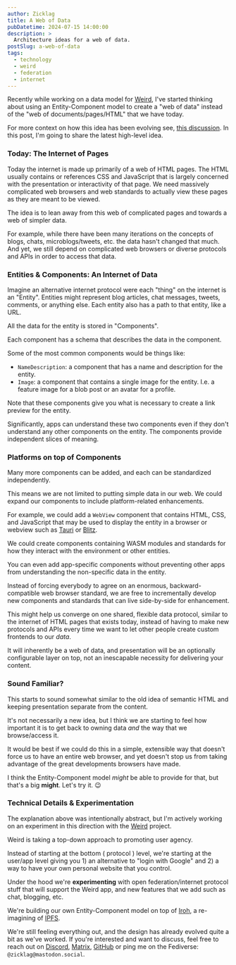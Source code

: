 ```yaml
---
author: Zicklag
title: A Web of Data
pubDatetime: 2024-07-15 14:00:00
description: >
  Architecture ideas for a web of data.
postSlug: a-web-of-data
tags:
  - technology
  - weird
  - federation
  - internet
---
```


Recently while working on a data model for [Weird], I've started thinking about using an
Entity-Component model to create a "web of data" instead of the "web of documents/pages/HTML" that
we have today.

For more context on how this idea has been evolving see, [this discussion][discussion]. In this
post, I'm going to share the latest high-level idea.

[Weird]: https://github.com/commune-os/weird
[Iroh]: https://iroh.computer
[discussion]: https://github.com/commune-os/weird/discussions/32#discussioncomment-10044252

### Today: The Internet of Pages

Today the internet is made up primarily of a web of HTML pages. The HTML usually contains or
references CSS and JavaScript that is largely concerned with the presentation or interactivity of
that page. We need massively complicated web browsers and web standards to actually view these pages
as they are meant to be viewed.

The idea is to lean away from this web of complicated pages and towards a web of simpler data.

For example, while there have been many iterations on the concepts of blogs, chats,
microblogs/tweets, etc. the data hasn't changed that much. And yet, we still depend on complicated
web browsers or diverse protocols and APIs in order to access that data.

### Entities & Components: An Internet of Data

Imagine an alternative internet protocol were each "thing" on the internet is an "Entity". Entities
might represent blog articles, chat messages, tweets, comments, or anything else. Each entity also has
a path to that entity, like a URL.

All the data for the entity is stored in "Components".

Each component has a schema that describes the data in the component.

Some of the most common components would be things like:

- `NameDescription`: a component that has a name and description for the entity.
- `Image`: a component that contains a single image for the entity. I.e. a feature image for a blob
  post or an avatar for a profile.

Note that these components give you what is necessary to create a link preview for the entity.

Significantly, apps can understand these two components even if they don't understand any other
components on the entity. The components provide independent slices of meaning.

### Platforms on top of Components

Many more components can be added, and each can be standardized independently.

<!-- Applications can incrementally understand entities, and different applications can add and -->
<!-- manipulate different components on the same entity. -->

This means we are not limited to putting simple data in our web. We could expand our components to
include platform-related enhancements.

For example, we could add a `WebView` component that contains HTML, CSS, and JavaScript that may be
used to display the entity in a browser or webview such as [Tauri] or [Blitz].

We could create components containing WASM modules and standards for how they interact with the
environment or other entities.

You can even add app-specific components without preventing other apps from
understanding the non-specific data in the entity.

Instead of forcing everybody to agree on an enormous, backward-compatible web browser standard, we
are free to incrementally develop new components and standards that can live side-by-side for
enhancement.

This might help us converge on one shared, flexible data protocol, similar to the internet of HTML
pages that exists today, instead of having to make new protocols and APIs every time we want to let
other people create custom frontends to our _data_.

It will inherently be a web of data, and presentation will be an optionally configurable layer on
top, not an inescapable necessity for delivering your content.

[Tauri]: https://tauri.app/
[Blitz]: https://github.com/DioxusLabs/blitz

### Sound Familiar?

This starts to sound somewhat similar to the old idea of semantic HTML and keeping presentation
separate from the content.

It's not necessarily a new idea, but I think we are starting to feel how important it is to get back
to owning data _and_ the way that we browse/access it.

It would be best if we could do this in a simple, extensible way that doesn't force us to have an
entire web browser, and yet doesn't stop us from taking advantage of the great developments browsers
have made.

I think the Entity-Component model _might_ be able to provide for that, but that's a big **might**.
Let's try it. 😉

### Technical Details & Experimentation

The explanation above was intentionally abstract, but I'm actively working on an experiment in this
direction with the [Weird] project.

Weird is taking a top-down approach to promoting user agency.

Instead of starting at the bottom ( protocol ) level, we're starting at the user/app level giving
you 1) an alternative to "login with Google" and 2) a way to have your own personal website that you
control.

Under the hood we're **experimenting** with open federation/internet protocol stuff that will
support the Weird app, and new features that we add such as chat, blogging, etc.

We're building our own Entity-Component model on top of [Iroh], a re-imagining of [IPFS].

We're still feeling everything out, and the design has already evolved quite a bit as we've worked.
If you're interested and want to discuss, feel free to reach out on [Discord], [Matrix], [GitHub] or
ping me on the Fediverse: `@zicklag@mastodon.social`.

[Discord]: https://discord.gg/mbQYgFVBQx
[Matrix]: https://matrix.to/#/#discord:commune.sh
[GitHub]: https://github.com/commune-os/weird/discussions
[IPFS]: https://ipfs.tech/
